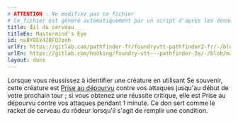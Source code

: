 ```yaml
---
# ATTENTION : Ne modifiez pas ce fichier
# Ce fichier est généré automatiquement par un script d'après les données du module Foundry VTT officiel et de sa traduction
title: Œil du cerveau
titleEn: Mastermind's Eye
id: nuBY8Ek4JBFQJzoh
urlFr: https://gitlab.com/pathfinder-fr/foundryvtt-pathfinder2-fr/-/blob/master/data/feats/nuBY8Ek4JBFQJzoh.htm
urlEn: https://gitlab.com/hooking/foundry-vtt---pathfinder-2e/-/blob/master/packs/data/feats.db/mastermind-s-eye.json
layout: dons
---
```

Lorsque vous réussissez à identifier une créature en utilisant Se souvenir, cette créature est [Prise au dépourvu](../conditions/pris-au-dépourvu.html) contre vos attaques jusqu'au début de votre prochain tour ; si vous obtenez une réussite critique, elle est Prise au dépourvu contre vos attaques pendant 1 minute. Ce don sert comme le racket de cerveau du rôdeur lorsqu'il s'agit de remplir une condition.
